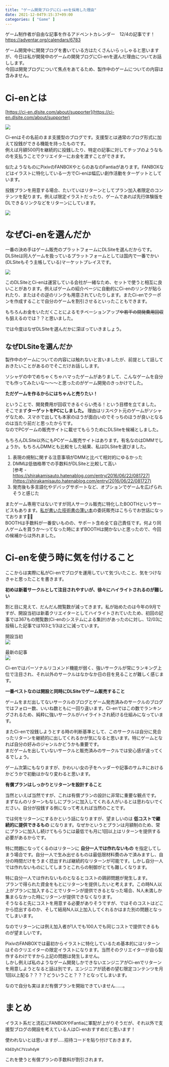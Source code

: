 ```yaml
---
title: "ゲーム開発ブログにCi-enを採用した理由"
date: 2021-12-04T9:15:37+09:00
categories: [ "Game" ]
---
```


ゲーム制作者が自由な記事を作るアドベントカレンダー　12/4の記事です！
https://adventar.org/calendars/6783

ゲーム開発中に開発ブログを書いている方はたくさんいらっしゃると思いますが、今日は私が開発中のゲームの開発ブログにCi-enを選んだ理由についてお話しします。  
今回は開発ブログについて焦点をあてるため、製作中のゲームについての内容は含みません。

# Ci-enとは
[https://ci-en.dlsite.com/about/supporter](https://ci-en.dlsite.com/about/supporter)

![](../../images/2021-12-04/ci-en_1.png)

Ci-enはその名前のまま支援型のブログです。支援型とは通常のブログ形式に加えて投銭ができる機能を持ったものです。  
例えば月額500円を継続的に投銭したり、特定の記事に対してチップのようなものを支払うことでクリエイターにお金を渡すことができます。

似たようなものにPixivのFANBOXやとらのあなのFantiaがあります。FANBOXなどはイラストに特化している一方でCi-enは幅広い創作活動をターゲットとしています。

投銭プランを用意する場合、たいていはリターンとしてプラン加入者限定のコンテンツを配ります。例えば限定イラストだったり、ゲームであれば先行体験版をDLできるリンクなどをリターンにしています。

![](../../images/2021-12-04/ci-en_2.png)

# なぜCi-enを選んだか
一番の決め手はゲーム販売のプラットフォームにDLSiteを選んだからです。  
DLSiteは同人ゲームを扱っているプラットフォームとしては国内で一番でかい(DLSiteもそう主帳している)マーケットプレイスです。

![](../../images/2021-12-04/dlsite_1.png)

このDLSiteとCi-enは運営している会社が一緒なため、セットで使うと相互に良いことがあります。例えばゲームの紹介ページに自動的にCi-enのリンクが貼られたり、またはその逆のリンクも用意されていたりします。またCi-enでクーポンを作成することで自分のゲームを割引させるといったこともできます。

もちろんお金をいただくことによるモチベーションアップ~~や若干の開発費用回収~~も狙えるのでは？？と思いました。

では今度はなぜDLSiteを選んだかに深ぼっていきましょう。

## なぜDLSiteを選んだか
製作中のゲームについての内容には触れないと言いましたが、前提として話しておきたいことがあるのでそこだけお話しします。

ソシャゲの中でめちゃくちゃハマったゲームがありまして、こんなゲームを自分でも作ってみたいな〜〜〜と思ったのがゲーム開発のきっかけでした。  

**ただゲームを作るからにはちゃんと売りたい！**

ということで、開発費用が回収できるぐらい売る！という目標を立てました。  
そこでまず**ターゲットをPCにしました。** 理由はリスペクト元のゲームがソシャゲなため、スマホで出しても本家のほうが面白いのでそっちのほうが良いとなるのは当たり前だと思ったからです。  
なのでPCゲームの販売サイトに載せてもらうためにDLSiteを候補としました。

もちろんDLSite以外にもPCゲーム販売サイトはあります。有名なのはDMMでしょうか。もちろんDMMとも比較をした結果、私はDLSiteを選びました。

1. 表現の規制に関する注意事項がDMMと比べて相対的にゆるかった
1. DMMは低価格帯での手数料がDLSiteと比較して高い  
   [参考 - https://shirakamisauto.hatenablog.com/entry/2016/06/22/081727](https://shirakamisauto.hatenablog.com/entry/2016/06/22/081727)
1. 発売後も多言語化やデバッグサポートなど、オプションでゲームを広げられそうと感じた

またゲーム専用ではないですが同人サークル販売に特化したBOOTHというサービスもあります。[私が書いた技術書の薄い本](https://kuluna.booth.pm)の委託販売はこちらでお世話になっております🙇‍♀️  
BOOTHは手数料が一番安いものの、サポート含め全て自己責任です。何より同人ゲームを買うか〜ってなった時にまずBOOTHは開かないと思ったので、今回の候補からは外れました。

# Ci-enを使う時に気を付けること
ここからは実際に私がCi-enでブログを運用していて気づいたこと、気をつけなきゃと思ったことを書きます。

**初めは新着サークルとして注目されやすいが、徐々にハイライトされるのが難しい**

割と目に見えて、だんだん閲覧数が減ってきます。私が始めたのは今年の9月ですが、開設当初は新着クリエイターとしてハイライトされていたため、初回の記事では367もの閲覧数(Ci-enのシステムによる集計)があったのに対し、12/03に投稿した記事では103と1/3ほどに減っています。

開設当初  
![](../../images/2021-12-04/ci-en_4.png)

最新の記事  
![](../../images/2021-12-04/ci-en_5.png)

Ci-enではパーソナルリコメンド機能が弱く、強いサークルが常にランキング上位で注目され、それ以外のサークルはなかなか日の目を見ることが難しく感じます。

**一番ベストなのは開設と同時にDLSiteでゲーム販売すること**

ゲームをまだ出してないサークルのブログとゲーム発売済みのサークルのブログではフォロー数、いいね数ともに一回り違います。Ci-enではこの数でランキングされるため、純粋に強いサークルがハイライトされ続ける仕組みになっています。

またCi-enで投銭しようとする時の判断基準として、このサークルは自分に見合ったリターンを継続的に出してくれるかが気になると思います。特にゲームとなれば自分の好みのジャンルかどうかも重要です。  
まだゲームを出していないサークルと販売済みのサークルでは安心感が違ってくるでしょう。

ゲーム次第にもなりますが、かわいい女の子をヘッダーや記事のサムネにおけるかどうかで初動はかなり変わると思います。

**有償プランはしっかりとリターンを設計すること**

当然といえば当然ですが、これは有償プランの設計に非常に重要な観点です。  
まずなんのリターンもなしにプランに加入してくれる人がいるとは思わないでください。自分が投銭する側になって考えれば当然のことです。

では何をリターンにするかという話になりますが、望ましいのは **低コストで継続的に提供できるもの** になります。なぜかというとプランは月額制のため、常にプランに加入し続けてもらうには最低でも月に1回以上はリターンを提供する必要があるからです。

特に問題になってくるのはリターンに **自分一人では作れないもの** を指定してしまう場合です。自分一人で生み出せるものは最低限材料費のみで済みますし、自分の時間だけをうまく捻出すれば継続的なリターンが可能です。しかし自分一人では作れないものにしてしまうとこれらの制御がとても難しくなります。

特に自分一人では作れないものとなるとコストの鶏卵問題が発生します。  
プランで得られた資金をもとにリターンを提供したいと考えます。この時N人以上がプランに加入することでリターンが提供できるとなった場合、N人未満しか集まらなかった時にリターンが提供できなくなります。  
そうなると先にコストを用意する必要がありそうですが、ではそのコストはどこから捻出するのか、そして結局N人以上加入してくれるかはまた別の問題となってしまいます。

なのでリターンには例え加入者が1人でも100人でも同じコストで提供できるものが望ましいです。

PixivのFANBOXでは最初からイラストに特化しているため基本的にはリターンはそのクリエイターの限定イラストになります。当然そのクリエイターが自ら製作するわけですから上記の問題は発生しません。  
しかし例えば私のようなゲーム開発しかできないエンジニアがCi-enでリターンを用意しようとなると話は別です。エンジニアが読者の望む限定コンテンツを月1回以上配る？？？？どういうこと？？？となってしまいます。

なので自分も実はまだ有償プランを開始できていません......。

# まとめ
イラスト系だと流石にFANBOXやFantiaに軍配が上がりそうだが、それ以外で支援型ブログの開設を考えている人はCi-enおすすめだと思います！

使われないとは思いますが.....招待コードを貼り付けておきます。

`KbEDyhC7VzahdyH`

これを使うと有償プランの手数料が割引されます。
